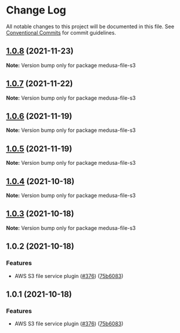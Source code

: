 # Change Log

All notable changes to this project will be documented in this file.
See [Conventional Commits](https://conventionalcommits.org) for commit guidelines.

## [1.0.8](https://github.com/medusajs/medusa/compare/medusa-file-s3@1.0.7...medusa-file-s3@1.0.8) (2021-11-23)

**Note:** Version bump only for package medusa-file-s3

## [1.0.7](https://github.com/medusajs/medusa/compare/medusa-file-s3@1.0.6...medusa-file-s3@1.0.7) (2021-11-22)

**Note:** Version bump only for package medusa-file-s3

## [1.0.6](https://github.com/medusajs/medusa/compare/medusa-file-s3@1.0.5...medusa-file-s3@1.0.6) (2021-11-19)

**Note:** Version bump only for package medusa-file-s3

## [1.0.5](https://github.com/medusajs/medusa/compare/medusa-file-s3@1.0.4...medusa-file-s3@1.0.5) (2021-11-19)

**Note:** Version bump only for package medusa-file-s3

## [1.0.4](https://github.com/medusajs/medusa/compare/medusa-file-s3@1.0.3...medusa-file-s3@1.0.4) (2021-10-18)

**Note:** Version bump only for package medusa-file-s3

## [1.0.3](https://github.com/medusajs/medusa/compare/medusa-file-s3@1.0.2...medusa-file-s3@1.0.3) (2021-10-18)

**Note:** Version bump only for package medusa-file-s3

## 1.0.2 (2021-10-18)

### Features

- AWS S3 file service plugin ([#376](https://github.com/medusajs/medusa/issues/376)) ([75b6083](https://github.com/medusajs/medusa/commit/75b608330b51a2c4ac22e7e63766346d17dda9a7))

## 1.0.1 (2021-10-18)

### Features

- AWS S3 file service plugin ([#376](https://github.com/medusajs/medusa/issues/376)) ([75b6083](https://github.com/medusajs/medusa/commit/75b608330b51a2c4ac22e7e63766346d17dda9a7))
